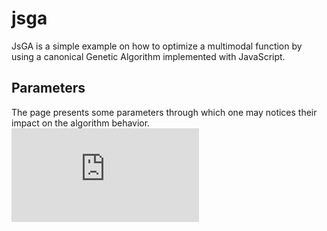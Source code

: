 # jsga
JsGA is a simple example on how to optimize a multimodal function by using a canonical Genetic Algorithm implemented with JavaScript.

## 

## Parameters
The page presents some parameters through which one may notices their impact on the algorithm behavior.  
![](https://latex.codecogs.com/svg.latex?y%3Dx%5E2)
